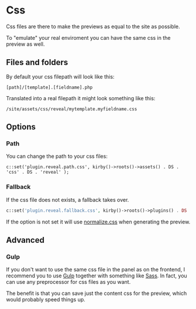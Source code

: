 # Css

Css files are there to make the previews as equal to the site as possible.

To "emulate" your real enviroment you can have the same css in the preview as well.

## Files and folders

By default your css filepath will look like this:

```
[path]/[template].[fieldname].php
```

Translated into a real filepath it might look something like this:


```
/site/assets/css/reveal/mytemplate.myfieldname.css
```

## Options

### Path

You can change the path to your css files:

```
c::set('plugin.reveal.path.css', kirby()->roots()->assets() . DS . 'css' . DS . 'reveal' );
```

### Fallback

If the css file does not exists, a fallback takes over.

```php
c::set('plugin.reveal.fallback.css', kirby()->roots()->plugins() . DS . 'reveal' . DS . 'assets' . DS . 'css' . DS . 'normalize.css' ); // Full file path to a php snippet
```

If the option is not set it will use [normalize.css](https://necolas.github.io/normalize.css/) when generating the preview.


## Advanced

### Gulp

If you don't want to use the same css file in the panel as on the frontend, I recommend you to use [Gulp](http://gulpjs.com/) together with something like [Sass](https://www.npmjs.com/package/gulp-sass). In fact, you can use any preprocessor for css files as you want.

The benefit is that you can save just the content css for the preview, which would probably speed things up.